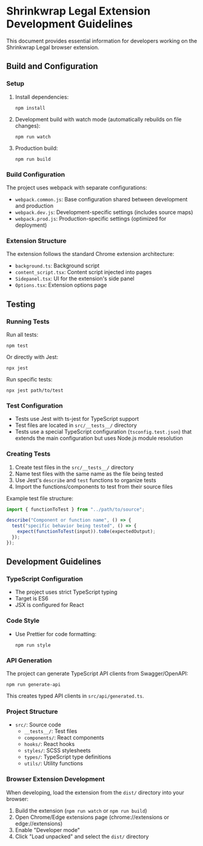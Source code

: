 # Shrinkwrap Legal Extension Development Guidelines

This document provides essential information for developers working on the Shrinkwrap Legal browser extension.

## Build and Configuration

### Setup

1. Install dependencies:
   ```
   npm install
   ```

2. Development build with watch mode (automatically rebuilds on file changes):
   ```
   npm run watch
   ```

3. Production build:
   ```
   npm run build
   ```

### Build Configuration

The project uses webpack with separate configurations:

- `webpack.common.js`: Base configuration shared between development and production
- `webpack.dev.js`: Development-specific settings (includes source maps)
- `webpack.prod.js`: Production-specific settings (optimized for deployment)

### Extension Structure

The extension follows the standard Chrome extension architecture:
- `background.ts`: Background script
- `content_script.tsx`: Content script injected into pages
- `Sidepanel.tsx`: UI for the extension's side panel
- `Options.tsx`: Extension options page

## Testing

### Running Tests

Run all tests:
```
npm test
```

Or directly with Jest:
```
npx jest
```

Run specific tests:
```
npx jest path/to/test
```

### Test Configuration

- Tests use Jest with ts-jest for TypeScript support
- Test files are located in `src/__tests__/` directory
- Tests use a special TypeScript configuration (`tsconfig.test.json`) that extends the main configuration but uses Node.js module resolution

### Creating Tests

1. Create test files in the `src/__tests__/` directory
2. Name test files with the same name as the file being tested
3. Use Jest's `describe` and `test` functions to organize tests
4. Import the functions/components to test from their source files

Example test file structure:

```typescript
import { functionToTest } from "../path/to/source";

describe("Component or function name", () => {
  test("specific behavior being tested", () => {
    expect(functionToTest(input)).toBe(expectedOutput);
  });
});
```

## Development Guidelines

### TypeScript Configuration

- The project uses strict TypeScript typing
- Target is ES6
- JSX is configured for React

### Code Style

- Use Prettier for code formatting:
  ```
  npm run style
  ```

### API Generation

The project can generate TypeScript API clients from Swagger/OpenAPI:

```
npm run generate-api
```

This creates typed API clients in `src/api/generated.ts`.

### Project Structure

- `src/`: Source code
  - `__tests__/`: Test files
  - `components/`: React components
  - `hooks/`: React hooks
  - `styles/`: SCSS stylesheets
  - `types/`: TypeScript type definitions
  - `utils/`: Utility functions

### Browser Extension Development

When developing, load the extension from the `dist/` directory into your browser:

1. Build the extension (`npm run watch` or `npm run build`)
2. Open Chrome/Edge extensions page (chrome://extensions or edge://extensions)
3. Enable "Developer mode"
4. Click "Load unpacked" and select the `dist/` directory